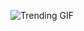 ![Trending GIF](https://media3.giphy.com/media/YYKoJL28YtscdUTGWA/giphy.gif?cid=8bb217723a74lrhwg1hmw1f8tah549ktd2t03js16nf1ftiq&ep=v1_gifs_search&rid=giphy.gif&ct=g)
